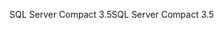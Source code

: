 <span data-ttu-id="5db62-101">SQL Server Compact 3.5</span><span class="sxs-lookup"><span data-stu-id="5db62-101">SQL Server Compact 3.5</span></span>
